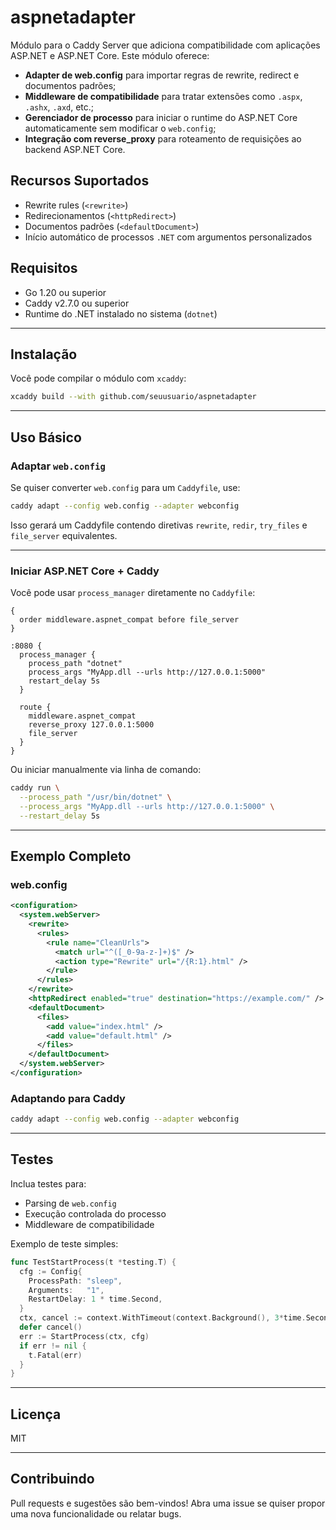 # aspnetadapter

Módulo para o Caddy Server que adiciona compatibilidade com aplicações ASP.NET e ASP.NET Core. Este módulo oferece:

* **Adapter de web.config** para importar regras de rewrite, redirect e documentos padrões;
* **Middleware de compatibilidade** para tratar extensões como `.aspx`, `.ashx`, `.axd`, etc.;
* **Gerenciador de processo** para iniciar o runtime do ASP.NET Core automaticamente sem modificar o `web.config`;
* **Integração com reverse\_proxy** para roteamento de requisições ao backend ASP.NET Core.

## Recursos Suportados

* Rewrite rules (`<rewrite>`)
* Redirecionamentos (`<httpRedirect>`)
* Documentos padrões (`<defaultDocument>`)
* Início automático de processos `.NET` com argumentos personalizados

## Requisitos

* Go 1.20 ou superior
* Caddy v2.7.0 ou superior
* Runtime do .NET instalado no sistema (`dotnet`)

---

## Instalação

Você pode compilar o módulo com `xcaddy`:

```bash
xcaddy build --with github.com/seuusuario/aspnetadapter
```

---

## Uso Básico

### Adaptar `web.config`

Se quiser converter `web.config` para um `Caddyfile`, use:

```bash
caddy adapt --config web.config --adapter webconfig
```

Isso gerará um Caddyfile contendo diretivas `rewrite`, `redir`, `try_files` e `file_server` equivalentes.

---

### Iniciar ASP.NET Core + Caddy

Você pode usar `process_manager` diretamente no `Caddyfile`:

```caddyfile
{
  order middleware.aspnet_compat before file_server
}

:8080 {
  process_manager {
    process_path "dotnet"
    process_args "MyApp.dll --urls http://127.0.0.1:5000"
    restart_delay 5s
  }

  route {
    middleware.aspnet_compat
    reverse_proxy 127.0.0.1:5000
    file_server
  }
}
```

Ou iniciar manualmente via linha de comando:

```bash
caddy run \
  --process_path "/usr/bin/dotnet" \
  --process_args "MyApp.dll --urls http://127.0.0.1:5000" \
  --restart_delay 5s
```

---

## Exemplo Completo

### web.config

```xml
<configuration>
  <system.webServer>
    <rewrite>
      <rules>
        <rule name="CleanUrls">
          <match url="^([_0-9a-z-]+)$" />
          <action type="Rewrite" url="/{R:1}.html" />
        </rule>
      </rules>
    </rewrite>
    <httpRedirect enabled="true" destination="https://example.com/" />
    <defaultDocument>
      <files>
        <add value="index.html" />
        <add value="default.html" />
      </files>
    </defaultDocument>
  </system.webServer>
</configuration>
```

### Adaptando para Caddy

```bash
caddy adapt --config web.config --adapter webconfig
```

---

## Testes

Inclua testes para:

* Parsing de `web.config`
* Execução controlada do processo
* Middleware de compatibilidade

Exemplo de teste simples:

```go
func TestStartProcess(t *testing.T) {
  cfg := Config{
    ProcessPath: "sleep",
    Arguments:   "1",
    RestartDelay: 1 * time.Second,
  }
  ctx, cancel := context.WithTimeout(context.Background(), 3*time.Second)
  defer cancel()
  err := StartProcess(ctx, cfg)
  if err != nil {
    t.Fatal(err)
  }
}
```

---

## Licença

MIT

---

## Contribuindo

Pull requests e sugestões são bem-vindos! Abra uma issue se quiser propor uma nova funcionalidade ou relatar bugs.

